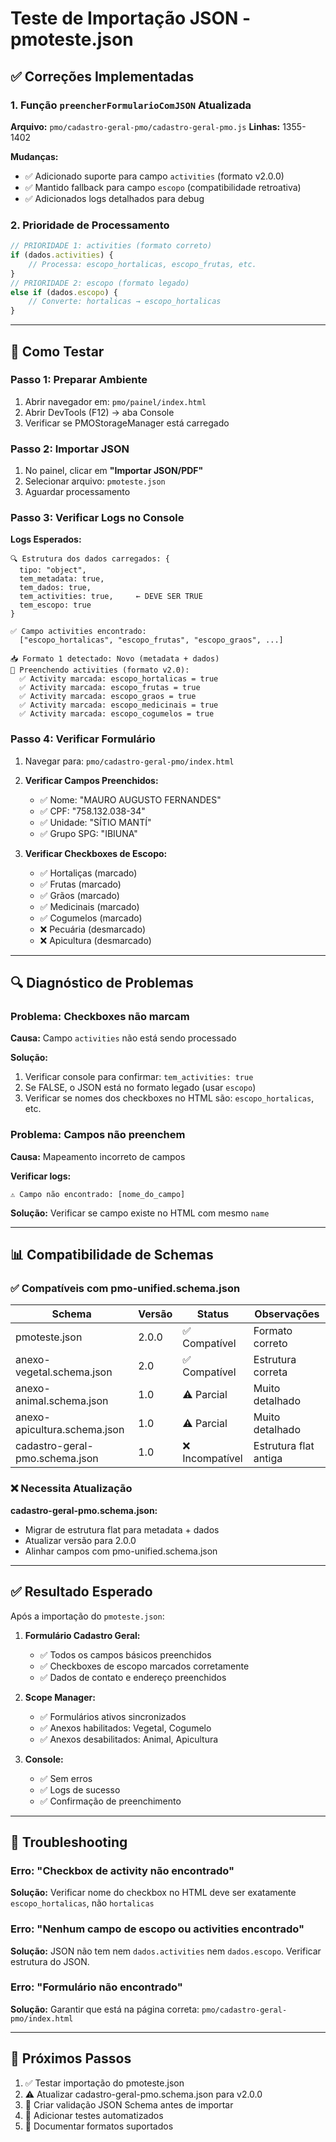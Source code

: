 # Teste de Importação JSON - pmoteste.json

## ✅ Correções Implementadas

### 1. Função `preencherFormularioComJSON` Atualizada
**Arquivo:** `pmo/cadastro-geral-pmo/cadastro-geral-pmo.js`
**Linhas:** 1355-1402

**Mudanças:**
- ✅ Adicionado suporte para campo `activities` (formato v2.0.0)
- ✅ Mantido fallback para campo `escopo` (compatibilidade retroativa)
- ✅ Adicionados logs detalhados para debug

### 2. Prioridade de Processamento

```javascript
// PRIORIDADE 1: activities (formato correto)
if (dados.activities) {
    // Processa: escopo_hortalicas, escopo_frutas, etc.
}
// PRIORIDADE 2: escopo (formato legado)
else if (dados.escopo) {
    // Converte: hortalicas → escopo_hortalicas
}
```

---

## 📝 Como Testar

### Passo 1: Preparar Ambiente
1. Abrir navegador em: `pmo/painel/index.html`
2. Abrir DevTools (F12) → aba Console
3. Verificar se PMOStorageManager está carregado

### Passo 2: Importar JSON
1. No painel, clicar em **"Importar JSON/PDF"**
2. Selecionar arquivo: `pmoteste.json`
3. Aguardar processamento

### Passo 3: Verificar Logs no Console

**Logs Esperados:**
```
🔍 Estrutura dos dados carregados: {
  tipo: "object",
  tem_metadata: true,
  tem_dados: true,
  tem_activities: true,     ← DEVE SER TRUE
  tem_escopo: true
}

✅ Campo activities encontrado:
  ["escopo_hortalicas", "escopo_frutas", "escopo_graos", ...]

📥 Formato 1 detectado: Novo (metadata + dados)
📝 Preenchendo activities (formato v2.0):
  ✅ Activity marcada: escopo_hortalicas = true
  ✅ Activity marcada: escopo_frutas = true
  ✅ Activity marcada: escopo_graos = true
  ✅ Activity marcada: escopo_medicinais = true
  ✅ Activity marcada: escopo_cogumelos = true
```

### Passo 4: Verificar Formulário
1. Navegar para: `pmo/cadastro-geral-pmo/index.html`
2. **Verificar Campos Preenchidos:**
   - ✅ Nome: "MAURO AUGUSTO FERNANDES"
   - ✅ CPF: "758.132.038-34"
   - ✅ Unidade: "SÍTIO MANTÍ"
   - ✅ Grupo SPG: "IBIUNA"

3. **Verificar Checkboxes de Escopo:**
   - ✅ Hortaliças (marcado)
   - ✅ Frutas (marcado)
   - ✅ Grãos (marcado)
   - ✅ Medicinais (marcado)
   - ✅ Cogumelos (marcado)
   - ❌ Pecuária (desmarcado)
   - ❌ Apicultura (desmarcado)

---

## 🔍 Diagnóstico de Problemas

### Problema: Checkboxes não marcam
**Causa:** Campo `activities` não está sendo processado

**Solução:**
1. Verificar console para confirmar: `tem_activities: true`
2. Se FALSE, o JSON está no formato legado (usar `escopo`)
3. Verificar se nomes dos checkboxes no HTML são: `escopo_hortalicas`, etc.

### Problema: Campos não preenchem
**Causa:** Mapeamento incorreto de campos

**Verificar logs:**
```
⚠️ Campo não encontrado: [nome_do_campo]
```

**Solução:** Verificar se campo existe no HTML com mesmo `name`

---

## 📊 Compatibilidade de Schemas

### ✅ Compatíveis com pmo-unified.schema.json

| Schema | Versão | Status | Observações |
|--------|--------|--------|-------------|
| pmoteste.json | 2.0.0 | ✅ Compatível | Formato correto |
| anexo-vegetal.schema.json | 2.0 | ✅ Compatível | Estrutura correta |
| anexo-animal.schema.json | 1.0 | ⚠️ Parcial | Muito detalhado |
| anexo-apicultura.schema.json | 1.0 | ⚠️ Parcial | Muito detalhado |
| cadastro-geral-pmo.schema.json | 1.0 | ❌ Incompatível | Estrutura flat antiga |

### ❌ Necessita Atualização

**cadastro-geral-pmo.schema.json:**
- Migrar de estrutura flat para metadata + dados
- Atualizar versão para 2.0.0
- Alinhar campos com pmo-unified.schema.json

---

## ✅ Resultado Esperado

Após a importação do `pmoteste.json`:

1. **Formulário Cadastro Geral:**
   - ✅ Todos os campos básicos preenchidos
   - ✅ Checkboxes de escopo marcados corretamente
   - ✅ Dados de contato e endereço preenchidos

2. **Scope Manager:**
   - ✅ Formulários ativos sincronizados
   - ✅ Anexos habilitados: Vegetal, Cogumelo
   - ✅ Anexos desabilitados: Animal, Apicultura

3. **Console:**
   - ✅ Sem erros
   - ✅ Logs de sucesso
   - ✅ Confirmação de preenchimento

---

## 🐛 Troubleshooting

### Erro: "Checkbox de activity não encontrado"
**Solução:** Verificar nome do checkbox no HTML deve ser exatamente `escopo_hortalicas`, não `hortalicas`

### Erro: "Nenhum campo de escopo ou activities encontrado"
**Solução:** JSON não tem nem `dados.activities` nem `dados.escopo`. Verificar estrutura do JSON.

### Erro: "Formulário não encontrado"
**Solução:** Garantir que está na página correta: `pmo/cadastro-geral-pmo/index.html`

---

## 📌 Próximos Passos

1. ✅ Testar importação do pmoteste.json
2. ⚠️ Atualizar cadastro-geral-pmo.schema.json para v2.0.0
3. 🔄 Criar validação JSON Schema antes de importar
4. 🔄 Adicionar testes automatizados
5. 🔄 Documentar formatos suportados
